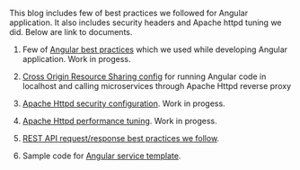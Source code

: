 This blog includes few of best practices we followed for Angular application. It also includes security headers and Apache httpd tuning we did. Below are link to documents.

1. Few of [Angular best practices](https://github.com/ninadhulle/blog/blob/master/angular-best-practices.md) which we used while developing Angular application. Work in progess.

2. [Cross Origin Resource Sharing config](https://github.com/ninadhulle/blog/blob/master/apache-cors-config-for-dev.md) for running Angular code in localhost and calling microservices through Apache Httpd reverse proxy

3. [Apache Httpd security configuration](https://github.com/ninadhulle/blog/blob/master/apache-httpd-security.md). Work in progess. 

4. [Apache Httpd performance tuning](https://github.com/ninadhulle/blog/blob/master/apache-httpd-tuning.md). Work in progess.

5. [REST API request/response best practices we follow](https://github.com/ninadhulle/blog/blob/master/basic-micro-services-api-naming-practises.md).

6. Sample code for [Angular service template](https://github.com/ninadhulle/blog/blob/master/service-template-for-angular-lookup-services.md).
